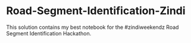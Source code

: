 # Road-Segment-Identification-Zindi
This solution contains my best notebook for the #zindiweekendz Road Segment Identification Hackathon. 
